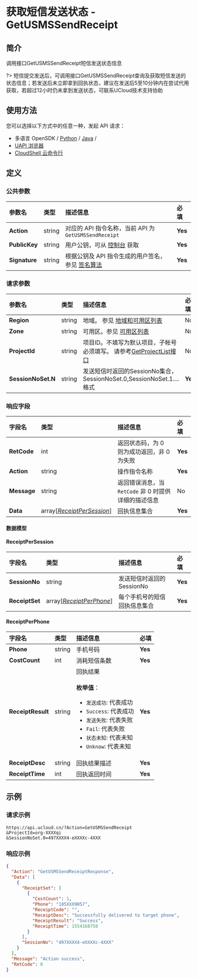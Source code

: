 # 获取短信发送状态 - GetUSMSSendReceipt

## 简介

调用接口GetUSMSSendReceipt短信发送状态信息

?> 短信提交发送后，可调用接口GetUSMSSendReceipt查询及获取短信发送的状态信息；若发送后未立即拿到回执状态，建议在发送后5至10分钟内在尝试代用获取，若超过12小时仍未拿到发送状态，可联系UCloud技术支持协助




## 使用方法

您可以选择以下方式中的任意一种，发起 API 请求：
- 多语言 OpenSDK / [Python](https://github.com/ucloud/ucloud-sdk-python3) / [Java](https://github.com/ucloud/ucloud-sdk-java) /
- [UAPI 浏览器](https://console.ucloud.cn/uapi/detail?id=GetUSMSSendReceipt)
- [CloudShell 云命令行](https://shell.ucloud.cn/)


## 定义

### 公共参数

| 参数名 | 类型 | 描述信息 | 必填 |
|:---|:---|:---|:---|
| **Action**     | string  | 对应的 API 指令名称，当前 API 为 `GetUSMSSendReceipt`                        | **Yes** |
| **PublicKey**  | string  | 用户公钥，可从 [控制台](https://console.ucloud.cn/uapi/apikey) 获取                                             | **Yes** |
| **Signature**  | string  | 根据公钥及 API 指令生成的用户签名，参见 [签名算法](api/summary/signature.md)  | **Yes** |

### 请求参数

| 参数名 | 类型 | 描述信息 | 必填 |
|:---|:---|:---|:---|
| **Region** | string | 地域。 参见 [地域和可用区列表](api/summary/regionlist) |No|
| **Zone** | string | 可用区。参见 [可用区列表](api/summary/regionlist) |No|
| **ProjectId** | string | 项目ID。不填写为默认项目，子帐号必须填写。 请参考[GetProjectList接口](api/summary/get_project_list) |No|
| **SessionNoSet.N** | string | 发送短信时返回的SessionNo集合，SessionNoSet.0,SessionNoSet.1....格式 |**Yes**|

### 响应字段

| 字段名 | 类型 | 描述信息 | 必填 |
|:---|:---|:---|:---|
| **RetCode** | int | 返回状态码，为 0 则为成功返回，非 0 为失败 |**Yes**|
| **Action** | string | 操作指令名称 |**Yes**|
| **Message** | string | 返回错误消息，当 `RetCode` 非 0 时提供详细的描述信息 |No|
| **Data** | array[[*ReceiptPerSession*](#ReceiptPerSession)] | 回执信息集合 |**Yes**|

#### 数据模型


#### ReceiptPerSession

| 字段名 | 类型 | 描述信息 | 必填 |
|:---|:---|:---|:---|
| **SessionNo** | string | 发送短信时返回的SessionNo |**Yes**|
| **ReceiptSet** | array[[*ReceiptPerPhone*](#ReceiptPerPhone)] | 每个手机号的短信回执信息集合 |**Yes**|

#### ReceiptPerPhone

| 字段名 | 类型 | 描述信息 | 必填 |
|:---|:---|:---|:---|
| **Phone** | string | 手机号码 |**Yes**|
| **CostCount** | int | 消耗短信条数 |**Yes**|
| **ReceiptResult** | string | 回执结果<br/><br/>**枚举值**：<ul><li>`发送成功`: 代表成功</li><li>`Success`: 代表成功</li><li>`发送失败`: 代表失败</li><li>`Fail`: 代表失败</li><li>`状态未知`: 代表未知</li><li>`Unknow`: 代表未知</li></ul> |**Yes**|
| **ReceiptDesc** | string | 回执结果描述 |**Yes**|
| **ReceiptTime** | int | 回执返回时间 |**Yes**|

## 示例

### 请求示例
    
```
https://api.ucloud.cn/?Action=GetUSMSSendReceipt
&ProjectId=org-XXXXqi
&SessionNoSet.0=497XXXX4-eXXXXc-4XXX
```

### 响应示例
    
```json
{
  "Action": "GetUSMSSendReceiptResponse",
  "Data": [
    {
      "ReceiptSet": [
        {
          "CostCount": 1,
          "Phone": "185XXX9057",
          "ReceiptCode": "",
          "ReceiptDesc": "Successfully delivered to target phone",
          "ReceiptResult": "Success",
          "ReceiptTime": 1554168750
        }
      ],
      "SessionNo": "497XXXX4-eXXXXc-4XXX"
    }
  ],
  "Message": "Action success",
  "RetCode": 0
}
```
